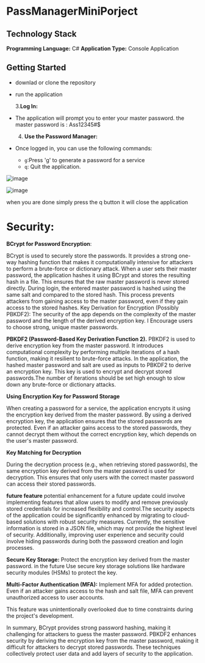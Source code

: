 # PassManagerMiniPorject
## Technology Stack

**Programming Language:** C#
**Application Type:** Console Application

 ## Getting Started
- downlad or clone the repository
- run the application

   3.**Log In:**
- The application will prompt you to enter your master password.   the master password is : Ass12345#$

   4. **Use the Password Manager:**
- Once logged in, you can use the following commands:
  - `g`:Press 'g' to generate a password for a service
  - `q`: Quit the application.
    
![image](https://github.com/ziakhan82/software-security-mini-project/assets/65169811/b82c9432-90bf-4420-b1ab-3d0b4c63566f)

![image](https://github.com/ziakhan82/software-security-mini-project/assets/65169811/cde397e5-d39d-44d1-ae7a-cf0376d6dc11)

when you are done simply press the q button it will close the application


 # Security:
**BCrypt for Password Encryption**:

BCrypt is used to securely store the passwords. It provides a strong one-way hashing function that makes it computationally intensive for attackers to perform a brute-force or dictionary attack.
When a user sets their master password, the application hashes it using BCrypt and stores the resulting hash in a file. This ensures that the raw master password is never stored directly.
During login, the entered master password is hashed using the same salt and compared to the stored hash. This process prevents attackers from gaining access to the master password, even if they gain access to the stored hashes.
Key Derivation for Encryption (Possibly PBKDF2): The security of the app depends on the complexity of the master password and the length of the derived encryption key. I Encourage users to choose strong, unique master passwords.

 **PBKDF2 (Password-Based Key Derivation Function 2).**
PBKDF2 is used to derive encryption key from the master password. It introduces computational complexity by performing multiple iterations of a hash function, making it resilient to brute-force attacks.
In the application, the hashed master password and salt are used as inputs to PBKDF2 to derive an encryption key. This key is used to encrypt and decrypt stored passwords.The number of iterations should be set high enough to slow down any brute-force or dictionary attacks.

**Using Encryption Key for Password Storage**

When creating a password for a service, the application encrypts it using the encryption key derived from the master password.
By using a derived encryption key, the application ensures that the stored passwords are protected. Even if an attacker gains access to the stored passwords, they cannot decrypt them without the correct encryption key, which depends on the user's master password.

**Key Matching for Decryption**

During the decryption process (e.g., when retrieving stored passwords), the same encryption key derived from the master password is used for decryption. This ensures that only users with the correct master password can access their stored passwords.

**future feature**
potential enhancement for a future update could involve implementing features that allow users to modify and remove previously stored credentials for increased flexibility and control.The security aspects of the application could be significantly enhanced by migrating to cloud-based solutions with robust security measures. Currently, the sensitive information is stored in a JSON file, which may not provide the highest level of security. Additionally, improving user experience and security could involve hiding passwords during both the password creation and login processes.

**Secure Key Storage:**  Protect the encryption key derived from the master password. in the future Use secure key storage solutions like hardware security modules (HSMs) to protect the key.

**Multi-Factor Authentication (MFA):** Implement MFA for added protection. Even if an attacker gains access to the hash and salt file, MFA can prevent unauthorized access to user accounts.

This feature was unintentionally overlooked due to time constraints during the project's development.


In summary, BCrypt provides strong password hashing, making it challenging for attackers to guess the master password. PBKDF2 enhances security by deriving the encryption key from the master password, making it difficult for attackers to decrypt stored passwords. These techniques collectively protect user data and add layers of security to the application.
